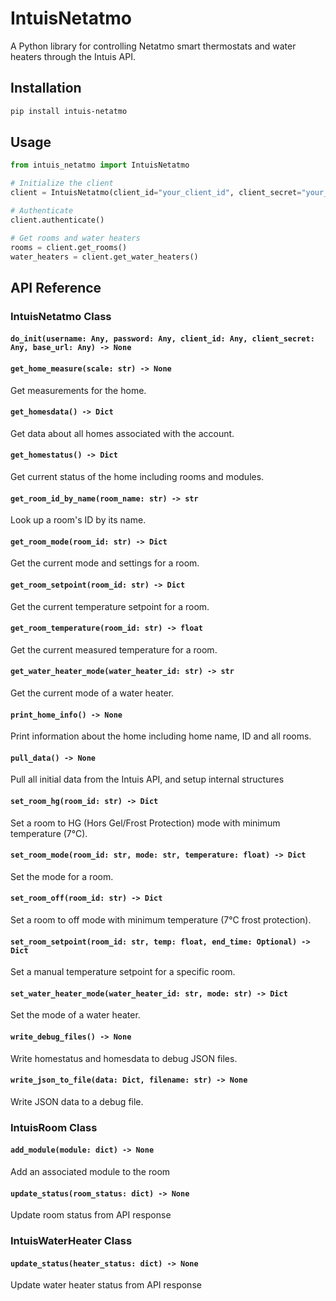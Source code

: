 # IntuisNetatmo

A Python library for controlling Netatmo smart thermostats and water heaters through the Intuis API.

## Installation

```bash
pip install intuis-netatmo
```

## Usage

```python
from intuis_netatmo import IntuisNetatmo

# Initialize the client
client = IntuisNetatmo(client_id="your_client_id", client_secret="your_client_secret")

# Authenticate
client.authenticate()

# Get rooms and water heaters
rooms = client.get_rooms()
water_heaters = client.get_water_heaters()
```

## API Reference

### IntuisNetatmo Class


#### `do_init(username: Any, password: Any, client_id: Any, client_secret: Any, base_url: Any) -> None`


#### `get_home_measure(scale: str) -> None`

Get measurements for the home.


#### `get_homesdata() -> Dict`

Get data about all homes associated with the account.


#### `get_homestatus() -> Dict`

Get current status of the home including rooms and modules.


#### `get_room_id_by_name(room_name: str) -> str`

Look up a room's ID by its name.


#### `get_room_mode(room_id: str) -> Dict`

Get the current mode and settings for a room.


#### `get_room_setpoint(room_id: str) -> Dict`

Get the current temperature setpoint for a room.


#### `get_room_temperature(room_id: str) -> float`

Get the current measured temperature for a room.


#### `get_water_heater_mode(water_heater_id: str) -> str`

Get the current mode of a water heater.


#### `print_home_info() -> None`

Print information about the home including home name, ID and all rooms.


#### `pull_data() -> None`

Pull all initial data from the Intuis API, and setup internal structures


#### `set_room_hg(room_id: str) -> Dict`

Set a room to HG (Hors Gel/Frost Protection) mode with minimum temperature (7°C).


#### `set_room_mode(room_id: str, mode: str, temperature: float) -> Dict`

Set the mode for a room.


#### `set_room_off(room_id: str) -> Dict`

Set a room to off mode with minimum temperature (7°C frost protection).


#### `set_room_setpoint(room_id: str, temp: float, end_time: Optional) -> Dict`

Set a manual temperature setpoint for a specific room.


#### `set_water_heater_mode(water_heater_id: str, mode: str) -> Dict`

Set the mode of a water heater.


#### `write_debug_files() -> None`

Write homestatus and homesdata to debug JSON files.


#### `write_json_to_file(data: Dict, filename: str) -> None`

Write JSON data to a debug file.


### IntuisRoom Class


#### `add_module(module: dict) -> None`

Add an associated module to the room


#### `update_status(room_status: dict) -> None`

Update room status from API response


### IntuisWaterHeater Class


#### `update_status(heater_status: dict) -> None`

Update water heater status from API response

